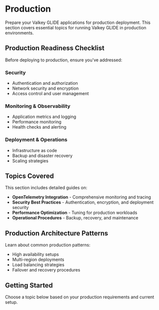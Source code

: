 # Production

Prepare your Valkey GLIDE applications for production deployment. This section covers essential topics for running Valkey GLIDE in production environments.

## Production Readiness Checklist

Before deploying to production, ensure you've addressed:

### Security
- Authentication and authorization
- Network security and encryption
- Access control and user management

### Monitoring & Observability
- Application metrics and logging
- Performance monitoring
- Health checks and alerting

### Deployment & Operations
- Infrastructure as code
- Backup and disaster recovery
- Scaling strategies

## Topics Covered

This section includes detailed guides on:

- **OpenTelemetry Integration** - Comprehensive monitoring and tracing
- **Security Best Practices** - Authentication, encryption, and deployment security
- **Performance Optimization** - Tuning for production workloads
- **Operational Procedures** - Backup, recovery, and maintenance

## Production Architecture Patterns

Learn about common production patterns:

- High availability setups
- Multi-region deployments  
- Load balancing strategies
- Failover and recovery procedures

## Getting Started

Choose a topic below based on your production requirements and current setup.
